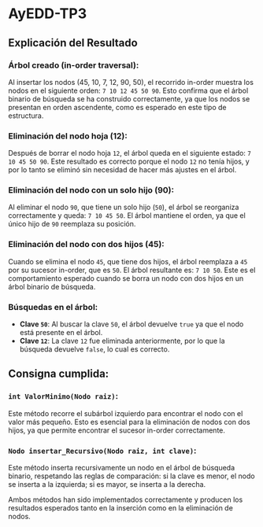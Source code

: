 # AyEDD-TP3

## Explicación del Resultado

### Árbol creado (in-order traversal):
Al insertar los nodos (45, 10, 7, 12, 90, 50), el recorrido in-order muestra los nodos en el siguiente orden:
`7 10 12 45 50 90`. Esto confirma que el árbol binario de búsqueda se ha construido correctamente, ya que los nodos se presentan en orden ascendente, como es esperado en este tipo de estructura.

### Eliminación del nodo hoja (12):
Después de borrar el nodo hoja `12`, el árbol queda en el siguiente estado:
`7 10 45 50 90`. Este resultado es correcto porque el nodo `12` no tenía hijos, y por lo tanto se eliminó sin necesidad de hacer más ajustes en el árbol.

### Eliminación del nodo con un solo hijo (90):
Al eliminar el nodo `90`, que tiene un solo hijo (`50`), el árbol se reorganiza correctamente y queda:
`7 10 45 50`. El árbol mantiene el orden, ya que el único hijo de `90` reemplaza su posición.

### Eliminación del nodo con dos hijos (45):
Cuando se elimina el nodo `45`, que tiene dos hijos, el árbol reemplaza a `45` por su sucesor in-order, que es `50`. El árbol resultante es:
`7 10 50`. Este es el comportamiento esperado cuando se borra un nodo con dos hijos en un árbol binario de búsqueda.

### Búsquedas en el árbol:
- **Clave `50`**: Al buscar la clave `50`, el árbol devuelve `true` ya que el nodo está presente en el árbol.
- **Clave `12`**: La clave `12` fue eliminada anteriormente, por lo que la búsqueda devuelve `false`, lo cual es correcto.

## Consigna cumplida:

### `int ValorMinimo(Nodo raiz)`:
Este método recorre el subárbol izquierdo para encontrar el nodo con el valor más pequeño. Esto es esencial para la eliminación de nodos con dos hijos, ya que permite encontrar el sucesor in-order correctamente.

### `Nodo insertar_Recursivo(Nodo raiz, int clave)`:
Este método inserta recursivamente un nodo en el árbol de búsqueda binario, respetando las reglas de comparación: si la clave es menor, el nodo se inserta a la izquierda; si es mayor, se inserta a la derecha.

Ambos métodos han sido implementados correctamente y producen los resultados esperados tanto en la inserción como en la eliminación de nodos.
